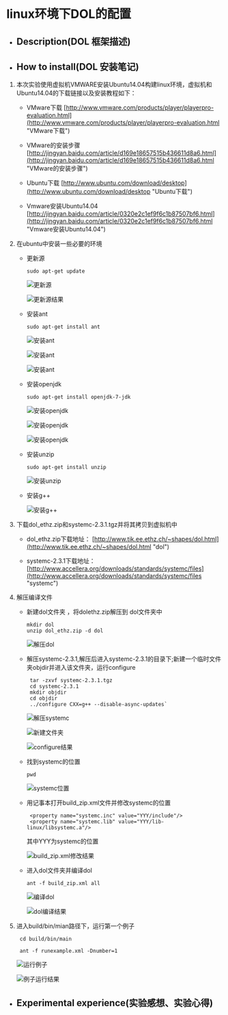 # linux环境下DOL的配置 #

- ## Description(DOL 框架描述) ##





- ## How to install(DOL 安装笔记) ##

 1. 本次实验使用虚拟机VMWARE安装Ubuntu14.04构建linux环境，虚拟机和Ubuntu14.04的下载链接以及安装教程如下：

     - VMware下载 [http://www.vmware.com/products/player/playerpro-evaluation.html](http://www.vmware.com/products/player/playerpro-evaluation.html "VMware下载")

     - VMware的安装步骤
[http://jingyan.baidu.com/article/d169e18657515b436611d8a6.html](http://jingyan.baidu.com/article/d169e18657515b436611d8a6.html "VMware的安装步骤")

     - Ubuntu下载
[http://www.ubuntu.com/download/desktop](http://www.ubuntu.com/download/desktop "Ubuntu下载")

     - Vmware安装Ubuntu14.04
[http://jingyan.baidu.com/article/0320e2c1ef9f6c1b87507bf6.html](http://jingyan.baidu.com/article/0320e2c1ef9f6c1b87507bf6.html "Vmware安装Ubuntu14.04")

 2. 在ubuntu中安装一些必要的环境

     - 更新源

          `sudo apt-get update`

          ![更新源](http://i.imgur.com/pG3kLWI.png)

          ![更新源结果](http://i.imgur.com/ti1gpdD.png)

     - 安装ant

          `sudo apt-get install ant`

         ![安装ant](http://i.imgur.com/tonX2nZ.png)

         ![安装ant](http://i.imgur.com/Cex8iNg.png)

         ![安装ant](http://i.imgur.com/majrGdD.png)

     - 安装openjdk

        `sudo apt-get install openjdk-7-jdk`

        ![安装openjdk](http://i.imgur.com/w1LaKZG.png)

        ![安装openjdk](http://i.imgur.com/RrGiHEt.png)

        ![安装openjdk](http://i.imgur.com/kAJDquP.png)

     - 安装unzip

        `sudo apt-get install unzip`

        ![安装unzip](http://i.imgur.com/EWxDSyY.png)

     - 安装g++

        ![安装g++](http://i.imgur.com/6DXyxys.png)

 3. 下载dol_ethz.zip和systemc-2.3.1.tgz并将其拷贝到虚拟机中
     - dol_ethz.zip下载地址：
    [http://www.tik.ee.ethz.ch/~shapes/dol.html](http://www.tik.ee.ethz.ch/~shapes/dol.html "dol")
    
     - systemc-2.3.1下载地址：
   [http://www.accellera.org/downloads/standards/systemc/files](http://www.accellera.org/downloads/standards/systemc/files "systemc")

 4. 解压编译文件
     - 新建dol文件夹 ，将dolethz.zip解压到 dol文件夹中
    
           mkdir dol
           unzip dol_ethz.zip -d dol

       ![解压dol](http://i.imgur.com/0ygSkaf.png)
     - 解压systemc-2.3.1,解压后进入systemc-2.3.1的目录下;新建一个临时文件夹objdir并进入该文件夹，运行configure
			
			tar -zxvf systemc-2.3.1.tgz
			cd systemc-2.3.1
			mkdir objdir
			cd objdir
			../configure CXX=g++ --disable-async-updates`

       ![解压systemc](http://i.imgur.com/dYU7tG7.png)

       ![新建文件夹](http://i.imgur.com/V7RIPwA.png)

       ![configure结果](http://i.imgur.com/5cAK2LT.png)

     - 找到systemc的位置
     
          `pwd`
     
       ![systemc位置](http://i.imgur.com/iyGcrr2.png)

     - 用记事本打开build_zip.xml文件并修改systemc的位置

            <property name="systemc.inc" value="YYY/include"/>
            <property name="systemc.lib" value="YYY/lib-linux/libsystemc.a"/>

          其中YYY为systemc的位置

          ![build_zip.xml修改结果](http://i.imgur.com/OuqtJan.png)

     - 进入dol文件夹并编译dol
     
          `ant -f build_zip.xml all`
     
       ![编译dol](http://i.imgur.com/EHkFSgf.png)

       ![dol编译结果](http://i.imgur.com/GVBz5fI.png)

 5. 进入build/bin/mian路径下，运行第一个例子
 
         cd build/bin/main

         ant -f runexample.xml -Dnumber=1

     ![运行例子](http://i.imgur.com/5KyRmny.png)

     ![例子运行结果](http://i.imgur.com/ReWcByw.png)



- ## Experimental experience(实验感想、实验心得) ##